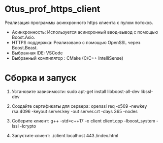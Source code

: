 # Otus_prof_https_client

Реализация программы асинхронного https клиента с пулом потоков.
* Асинхронность: Используется асинхронный ввод-вывод с помощью Boost.Asio.
* HTTPS поддержка: Реализовано с помощью OpenSSL через Boost.Beast.
* Выбранная IDE: VSCode
* Выбранный компилятор : CMake (C/С++ IntelliSense)

# Сборка и запуск

1. Установите зависимости:
sudo apt-get install libboost-all-dev libssl-dev

2. Создайте сертификаты для сервера:
openssl req -x509 -newkey rsa:4096 -keyout server.key -out server.crt -days 365 -nodes

3. Соберите клиент:
g++ -std=c++17 -o client client.cpp -lboost_system -lssl -lcrypto

4. Запустите клиент:
./client localhost 443 /index.html
